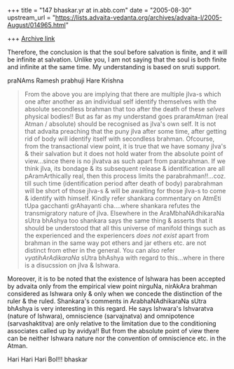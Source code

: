 +++
title = "147 bhaskar.yr at in.abb.com"
date = "2005-08-30"
upstream_url = "https://lists.advaita-vedanta.org/archives/advaita-l/2005-August/014965.html"

+++
[Archive link](https://lists.advaita-vedanta.org/archives/advaita-l/2005-August/014965.html)


Therefore, the conclusion is that the soul before salvation is finite,
and it will be infinite at salvation. Unlike you, I am not saying that the
soul is both finite and infinite at the same time. My understanding is
based on sruti support.

praNAms Ramesh prabhuji
Hare Krishna

>From the above you are implying that there are multiple jIva-s which one
 after another as an individual self identify themselves with the absolute
 secondless brahman that too after the death of these *selves* physical
 bodies!!  But as far as my understand goes praramAtman (real Atman /
 absolute) should be recognised as jIva's own self.  It is not that advaita
 preaching that the puny jIva after some time,  after getting rid of body
 will identify itself with secondless brahman.  Ofcourse, from the
 transactional view point, it is true that we have somany jIva's & their
 salvation but it does not hold water from the absolute point of
 view...since there is no jIvatva as such apart from parabrahman.  If we
 think jIva, its bondage & its subsequent release & identification are all
 pAramArthically real, then this process limits the parabrahman!!...coz.
 till such time (identification period after death of body) parabrahman
 will be short of those jIva-s & will be awaiting for those jIva-s to come
 & identify with himself.  Kindly refer shankara commentary on AtmEti tUpa
 gacchanti grAhayanti cha....where shankara refutes the transmigratory
 nature of jIva.  Elsewhere in the AraMbhaNAdhikaraNa sUtra bhAshya too
 shankara says the same thing & asserts that it should be understood that
 all this universe of manifold things such as the experienced and the
 experiencers *does not exist* apart from brahman in the same way pot
 ethers and jar ethers etc. are not distinct from ether in the general.
 You can also refer *vyatihArAdikaraNa* sUtra bhAshya with regard to
 this...where in there is a disucssion on jIva & Ishwara.

Moreover, it is to be noted that the existence of Ishwara has been accepted
 by advaita only from the empirical view point nirguNa, nirAkAra brahman
 considered as Ishwara only & only when we concede the distinction of the
 ruler & the ruled.  Shankara's comments in ArabhaNAdhikaraNa sUtra bhAshya
 is very interesting in this regard.  He says Ishwara's Ishvaratva (nature
 of Ishwara), omniscience (sarvajnatva) and omnipotence (sarvashaktitva)
 are only relative to the limitation due to the conditioning associates
 called up by avidya!!  But from the absolute point of view there can be
 neither Ishwara nature nor the convention of omniscience etc. in the
 Atman.

Hari Hari Hari Bol!!!
bhaskar




